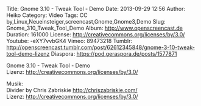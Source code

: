 Title: Gnome 3.10 - Tweak Tool - Demo
Date: 2013-09-29 12:56
Author: Heiko
Category: Video
Tags: CC by,Linux,Neueinsteiger,screencast,Gnome,Gnome3,Demo
Slug: Gnome_310_Tweak_Tool_Demo
Album: http://www.openscreencast.de
Duration: 161000
License: http://creativecommons.org/licenses/by/3.0/
Youtube: -eXY7vvbGK4
Vimeo: 89473218
Tumblr: http://openscreencast.tumblr.com/post/62612345848/gnome-3-10-tweak-tool-demo-lizenz
Diaspora: https://pod.geraspora.de/posts/1577871

Gnome 3.10 - Tweak Tool - Demo  
Lizenz: <http://creativecommons.org/licenses/by/3.0/>  
  
Musik:  
Divider by Chris Zabriskie <http://chriszabriskie.com/>  
Lizenz: <http://creativecommons.org/licenses/by/3.0/>

